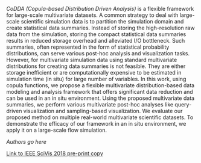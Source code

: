 *CoDDA (Copula-based Distribution Driven Analysis)* is a flexible framework for
large-scale multivariate datasets. A common strategy to deal with large-scale
scientific simulation data is to partition the simulation domain and create
statistical data summaries. Instead of storing the high-resolution raw data
from the simulation, storing the compact statistical data summaries results in
reduced storage overhead and alleviated I/O bottleneck. Such summaries, often
represented in the form of statistical probability distributions, can serve
various post-hoc analysis and visualization tasks. However, for multivariate
simulation data using standard multivariate distributions for creating data
summaries is not feasible. They are either storage inefficient or are
computationally expensive to be estimated in simulation time (in situ) for
large number of variables. In this work, using copula functions, we propose a
flexible multivariate distribution-based data modeling and analysis framework
that offers significant data reduction and can be used in an in situ
environment. Using the proposed multivariate data summaries, we perform various
multivariate post-hoc analyses like query-driven visualization and
sampling-based visualization. We evaluate our proposed method on multiple
real-world multivariate scientific datasets.  To demonstrate the efficacy of
our framework in an in situ environment, we apply it on a large-scale flow
simulation.

*Authors go here*

[Link to IEEE SciVis 2018 pre-print copy](files/2018-08-13/codda.pdf)
